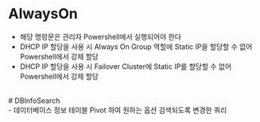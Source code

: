 # AlwaysOn<br/>
 - 해당 명령문은 관리자 Powershell에서 실행되어야 한다<br/>
 - DHCP IP 할당을 사용 시 Always On Group 역할에 Static IP을 할당할 수 없어 Powershell에서 강제 할당<br/>
 - DHCP IP 할당을 사용 시 Failover Cluster에 Static IP를 할당할 수 없어  Powershell에서 강제 할당<br/>
<br/>
# DBInfoSearch<br/>
 - 데이터베이스 정보 테이블 Pivot 하여 원하는 옵션 검색되도록 변경한 쿼리
<br/><br/>
